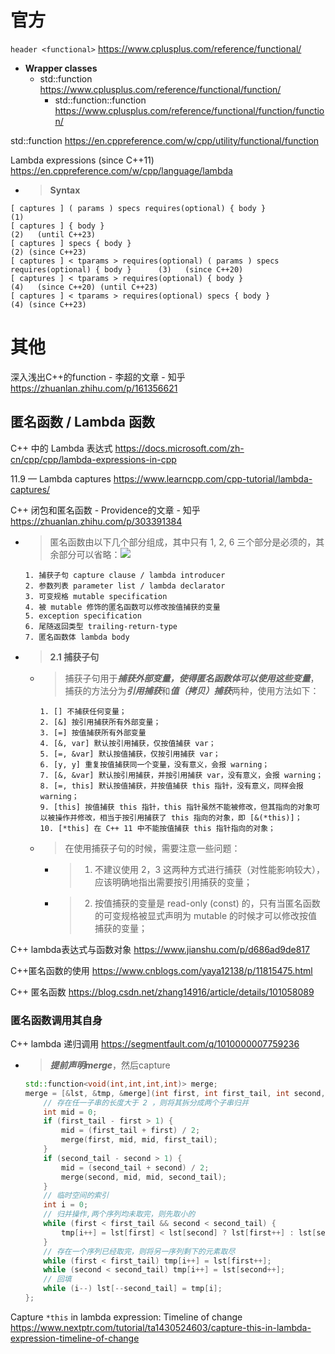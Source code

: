 
# 官方

`header <functional>` https://www.cplusplus.com/reference/functional/
- **Wrapper classes**
  * std::function https://www.cplusplus.com/reference/functional/function/
    + std::function::function https://www.cplusplus.com/reference/functional/function/function/

std::function https://en.cppreference.com/w/cpp/utility/functional/function

Lambda expressions (since C++11) https://en.cppreference.com/w/cpp/language/lambda
- > **Syntax**
```console
[ captures ] ( params ) specs requires(optional) { body }	                                  (1)	
[ captures ] { body }	                                                                      (2)	(until C++23)
[ captures ] specs { body }	                                                                (2)	(since C++23)
[ captures ] < tparams > requires(optional) ( params ) specs requires(optional) { body }	  (3)	(since C++20)
[ captures ] < tparams > requires(optional) { body }	                                      (4)	(since C++20) (until C++23)
[ captures ] < tparams > requires(optional) specs { body }	                                (4)	(since C++23)
```

# 其他

深入浅出C++的function - 李超的文章 - 知乎 https://zhuanlan.zhihu.com/p/161356621

## 匿名函数 / Lambda 函数

C++ 中的 Lambda 表达式 https://docs.microsoft.com/zh-cn/cpp/cpp/lambda-expressions-in-cpp

11.9 — Lambda captures https://www.learncpp.com/cpp-tutorial/lambda-captures/

C++ 闭包和匿名函数 - Providence的文章 - 知乎 https://zhuanlan.zhihu.com/p/303391384
- > 匿名函数由以下几个部分组成，其中只有 1, 2, 6 三个部分是必须的，其余部分可以省略：![](https://pic1.zhimg.com/80/v2-38e792a40f910a018b17092cdc723674_1440w.jpg)
  ```console
  1. 捕获子句 capture clause / lambda introducer
  2. 参数列表 parameter list / lambda declarator
  3. 可变规格 mutable specification
  4. 被 mutable 修饰的匿名函数可以修改按值捕获的变量
  5. exception specification
  6. 尾随返回类型 trailing-return-type
  7. 匿名函数体 lambda body
  ```
- > **2.1 捕获子句**
  * > 捕获子句用于***捕获外部变量，使得匿名函数体可以使用这些变量***，捕获的方法分为***引用捕获***和***值（拷贝）捕获***两种，使用方法如下：
    ```console
    1. [] 不捕获任何变量；
    2. [&] 按引用捕获所有外部变量；
    3. [=] 按值捕获所有外部变量
    4. [&, var] 默认按引用捕获，仅按值捕获 var；
    5. [=, &var] 默认按值捕获，仅按引用捕获 var；
    6. [y, y] 重复按值捕获同一个变量，没有意义，会报 warning；
    7. [&, &var] 默认按引用捕获，并按引用捕获 var，没有意义，会报 warning；
    8. [=, this] 默认按值捕获，并按值捕获 this 指针，没有意义，同样会报 warning；
    9. [this] 按值捕获 this 指针，this 指针虽然不能被修改，但其指向的对象可以被操作并修改，相当于按引用捕获了 this 指向的对象，即 [&(*this)]；
    10. [*this] 在 C++ 11 中不能按值捕获 this 指针指向的对象；
    ```
  * > 在使用捕获子句的时候，需要注意一些问题：
    + > 1. 不建议使用 2，3 这两种方式进行捕获（对性能影响较大），应该明确地指出需要按引用捕获的变量；
    + > 2. 按值捕获的变量是 read-only (const) 的，只有当匿名函数的可变规格被显式声明为 mutable 的时候才可以修改按值捕获的变量；

C++ lambda表达式与函数对象 https://www.jianshu.com/p/d686ad9de817

C++匿名函数的使用 https://www.cnblogs.com/yaya12138/p/11815475.html

C++ 匿名函数 https://blog.csdn.net/zhang14916/article/details/101058089

### 匿名函数调用其自身

C++ lambda 递归调用 https://segmentfault.com/q/1010000007759236
- > ***提前声明merge***，然后capture
  ```cpp
  std::function<void(int,int,int,int)> merge;
  merge = [&lst, &tmp, &merge](int first, int first_tail, int second, int second_tail) -> void {
      // 存在任一子串的长度大于 2 ，则将其拆分成两个子串归并
      int mid = 0;
      if (first_tail - first > 1) {
          mid = (first_tail + first) / 2;
          merge(first, mid, mid, first_tail);
      }
      if (second_tail - second > 1) {
          mid = (second_tail + second) / 2;
          merge(second, mid, mid, second_tail);
      }
      // 临时空间的索引
      int i = 0;
      // 归并操作,两个序列均未取完，则先取小的
      while (first < first_tail && second < second_tail) {
          tmp[i++] = lst[first] < lst[second] ? lst[first++] : lst[second++];
      }
      // 存在一个序列已经取完，则将另一序列剩下的元素取尽
      while (first < first_tail) tmp[i++] = lst[first++];
      while (second < second_tail) tmp[i++] = lst[second++];
      // 回填
      while (i--) lst[--second_tail] = tmp[i];
  };
  ```

Capture `*this` in lambda expression: Timeline of change https://www.nextptr.com/tutorial/ta1430524603/capture-this-in-lambda-expression-timeline-of-change
